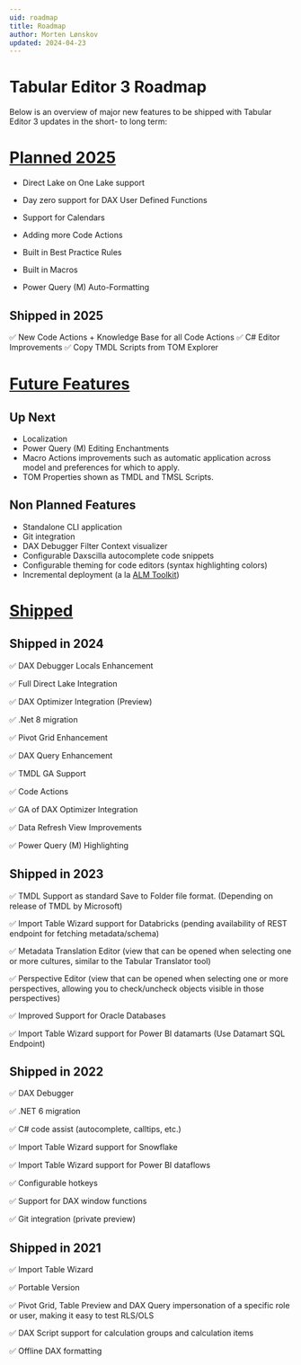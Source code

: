 ```yaml
---
uid: roadmap
title: Roadmap
author: Morten Lønskov
updated: 2024-04-23
---
```


# Tabular Editor 3 Roadmap

Below is an overview of major new features to be shipped with Tabular Editor 3 updates in the short- to long term:

# [Planned 2025](#tab/Planned2025)

- Direct Lake on One Lake support

- Day zero support for DAX User Defined Functions

- Support for Calendars

- Adding more Code Actions

- Built in Best Practice Rules

- Built in Macros

- Power Query (M) Auto-Formatting

## Shipped in 2025

✅ New Code Actions + Knowledge Base for all Code Actions
✅ C# Editor Improvements
✅ Copy TMDL Scripts from TOM Explorer

# [Future Features](#tab/FutureFeatures)

## Up Next

- Localization
- Power Query (M) Editing Enchantments
- Macro Actions improvements such as automatic application across model and preferences for which to apply.
- TOM Properties shown as TMDL and TMSL Scripts.

## Non Planned Features

- Standalone CLI application
- Git integration
- DAX Debugger Filter Context visualizer
- Configurable Daxscilla autocomplete code snippets
- Configurable theming for code editors (syntax highlighting colors)
- Incremental deployment (a la [ALM Toolkit](http://alm-toolkit.com/))

# [Shipped](#tab/shipped)

## Shipped in 2024

✅ DAX Debugger Locals Enhancement

✅ Full Direct Lake Integration

✅ DAX Optimizer Integration (Preview)

✅ .Net 8 migration

✅ Pivot Grid Enhancement

✅ DAX Query Enhancement

✅ TMDL GA Support

✅ Code Actions

✅ GA of DAX Optimizer Integration

✅ Data Refresh View Improvements

✅ Power Query (M) Highlighting

## Shipped in 2023

✅ TMDL Support as standard Save to Folder file format. (Depending on release of TMDL by Microsoft)

✅ Import Table Wizard support for Databricks (pending availability of REST endpoint for fetching metadata/schema)

✅ Metadata Translation Editor (view that can be opened when selecting one or more cultures, similar to the Tabular Translator tool)

✅ Perspective Editor (view that can be opened when selecting one or more perspectives, allowing you to check/uncheck objects visible in those perspectives)

✅ Improved Support for Oracle Databases

✅ Import Table Wizard support for Power BI datamarts (Use Datamart SQL Endpoint)

## Shipped in 2022

✅  DAX Debugger

✅  .NET 6 migration

✅  C# code assist (autocomplete, calltips, etc.)

✅  Import Table Wizard support for Snowflake

✅  Import Table Wizard support for Power BI dataflows

✅  Configurable hotkeys

✅  Support for DAX window functions

✅  Git integration (private preview)

## Shipped in 2021

✅  Import Table Wizard

✅  Portable Version

✅  Pivot Grid, Table Preview and DAX Query impersonation of a specific role or user, making it easy to test RLS/OLS

✅  DAX Script support for calculation groups and calculation items

✅  Offline DAX formatting

